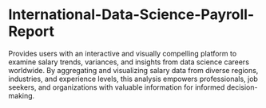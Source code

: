 # International-Data-Science-Payroll-Report

Provides users with an interactive and visually compelling platform to examine salary trends, variances, and insights from data science careers worldwide. 
By aggregating and visualizing salary data from diverse regions, industries, and experience levels, this analysis empowers professionals, job seekers, and organizations with
valuable information for informed decision-making.
